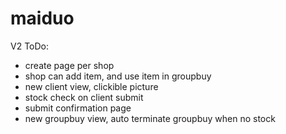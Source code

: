 # maiduo
V2 ToDo:
  - create page per shop
  - shop can add item, and use item in groupbuy
  - new client view, clickible picture
  - stock check on client submit
  - submit confirmation page
  - new groupbuy view, auto terminate groupbuy when no stock
